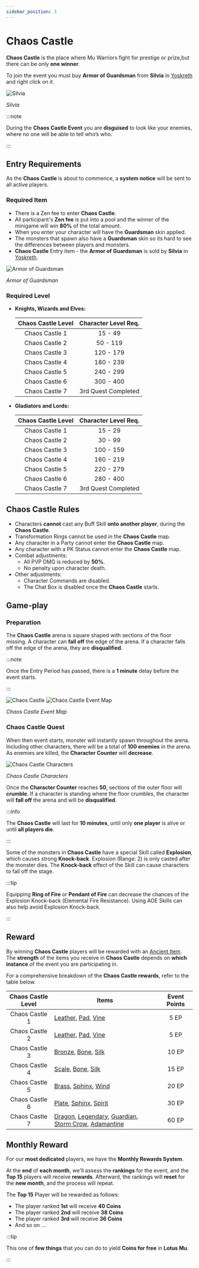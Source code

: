 ```yaml
---
sidebar_position: 3
---
```


# Chaos Castle

**Chaos Castle** is the place where Mu Warriors fight for prestige or prize,but there can be only **one winner**.

To join the event you must buy **Armor of Guardsman** from **Silvia** in [Yoskreth](/maps/yoskreth) and right click on it.

![Silvia](/img/npc/silvia.jpg)

_Silvia_

:::note

During the **Chaos Castle Event** you are **disguised** to look like your enemies, where no one will be able to tell who’s who.

:::

## Entry Requirements

As the **Chaos Castle** is about to commence, a **system notice** will be sent to all active players.

### Required Item

- There is a Zen fee to enter **Chaos Castle**.
- All participant's **Zen fee** is put into a pool and the winner of the minigame will win **80%** of the total amount.
- When you enter your character will have the **Guardsman** skin applied.
- The monsters that spawn also have a **Guardsman** skin so its hard to see the differences between players and monsters.
- **Chaos Castle** Entry item - the **Armor of Guardsman** is sold by **Silvia** in [Yoskreth](/maps/yoskreth).

![Armor of Guardsman](/img/items/invitations/armor-of-guardsman.png)

_Armor of Guardsman_

### Required Level

- **Knights, Wizards and Elves:**

  | Chaos Castle Level | Character Level Req. |
  | :----------------: | :------------------: |
  |   Chaos Castle 1   |       15 - 49        |
  |   Chaos Castle 2   |       50 - 119       |
  |   Chaos Castle 3   |      120 - 179       |
  |   Chaos Castle 4   |      180 - 239       |
  |   Chaos Castle 5   |      240 - 299       |
  |   Chaos Castle 6   |      300 - 400       |
  |   Chaos Castle 7   | 3rd Quest Completed  |

- **Gladiators and Lords:**

  | Chaos Castle Level | Character Level Req. |
  | :----------------: | :------------------: |
  |   Chaos Castle 1   |       15 - 29        |
  |   Chaos Castle 2   |       30 - 99        |
  |   Chaos Castle 3   |      100 - 159       |
  |   Chaos Castle 4   |      160 - 219       |
  |   Chaos Castle 5   |      220 - 279       |
  |   Chaos Castle 6   |      280 - 400       |
  |   Chaos Castle 7   | 3rd Quest Completed  |

## Chaos Castle Rules

- Characters **cannot** cast any Buff Skill **onto another player**, during the **Chaos Castle**.
- Transformation Rings cannot be used in the **Chaos Castle** map.
- Any character in a Party cannot enter the **Chaos Castle** map.
- Any character with a PK Status cannot enter the **Chaos Castle** map.
- Combat adjustments:
  - All PVP DMG is reduced by **50%**.
  - No penalty upon character death.
- Other adjustments:
  - Character Commands are disabled.
  - The Chat Box is disabled once the **Chaos Castle** starts.

## Game-play

### Preparation

The **Chaos Castle** arena is square shaped with sections of the floor missing. A character can **fall off** the edge of the arena. If a character falls off the edge of the arena, they are **disqualified**.

:::note

Once the Entry Period has passed, there is a **1 minute** delay before the event starts.

:::

![Chaos Castle](/img/events/cc/cc.jpg)
![Chaos Castle Event Map](/img/events/cc/cc-map.jpg)

_Chaos Castle Event Map_

### Chaos Castle Quest

When then event starts, monster will instantly spawn throughout the arena. Including other characters, there will be a total of **100 enemies** in the arena. As enemies are killed, the **Character Counter** will **decrease**.

![Chaos Castle Characters](/img/events/cc/cc-monsters.jpg)

_Chaos Castle Characters_

Once the **Character Counter** reaches **50**, sections of the outer floor will **crumble**. If a character is standing where the floor crumbles, the character will **fall off** the arena and will be **disqualified**.

:::info

The **Chaos Castle** will last for **10 minutes**, until only **one player** is alive or until **all players die**.

:::

Some of the monsters in **Chaos Castle** have a special Skill called **Explosion**, which causes strong **Knock-back**. Explosion (Range: 2) is only casted after the monster dies. The **Knock-back** effect of the Skill can cause characters to fall off the stage.

:::tip

Equipping **Ring of Fire** or **Pendant of Fire** can decrease the chances of the Explosion Knock-back (Elemental Fire Resistance). Using AOE Skills can also help avoid Explosion Knock-back.

:::

## Reward

By winning **Chaos Castle** players will be rewarded with an [Ancient Item](/items/ancient-items). The **strength** of the items you receive in **Chaos Castle** depends on **which instance** of the event you are participating in.

For a comprehensive breakdown of the **Chaos Castle rewards**, refer to the table below.

| Chaos Castle Level |                                                                                                                                  Items                                                                                                                                   | Event Points |
| :----------------: | ---------------------------------------------------------------------------------------------------------------------------------------------------------------------------------------------------------------------------------------------------------------------- | :----------: |
|   Chaos Castle 1   |                                                               [Leather](/items/ancient-items#warrior-leather-set), [Pad](/items/ancient-items#apollo-pad-set), [Vine](/items/ancient-items#ceto-vine-set)                                                                |     5 EP     |
|   Chaos Castle 2   |                                                               [Leather](/items/ancient-items#warrior-leather-set), [Pad](/items/ancient-items#apollo-pad-set), [Vine](/items/ancient-items#ceto-vine-set)                                                                |     5 EP     |
|   Chaos Castle 3   |                                                                [Bronze](/items/ancient-items#hyperion-bronze-set), [Bone](/items/ancient-items#evis-bone-set), [Silk](/items/ancient-items#gaia-silk-set)                                                                |    10 EP     |
|   Chaos Castle 4   |                                                                  [Scale](/items/ancient-items#eplate-scale-set), [Bone](/items/ancient-items#evis-bone-set), [Silk](/items/ancient-items#gaia-silk-set)                                                                  |    15 EP     |
|   Chaos Castle 5   |                                                               [Brass](/items/ancient-items#garuda-brass-set), [Sphinx](/items/ancient-items#heras-sphinx-set), [Wind](/items/ancient-items#odin-wind-set)                                                                |    20 EP     |
|   Chaos Castle 6   |                                                             [Plate](/items/ancient-items#kantata-plate-set), [Sphinx](/items/ancient-items#heras-sphinx-set), [Spirit](/items/ancient-items#argo-spirit-set)                                                             |    30 EP     |
|   Chaos Castle 7   | [Dragon](/items/ancient-items#hyon-dragon-set), [Legendary](/items/ancient-items#hyon-dragon-set), [Guardian](/items/ancient-items#gywen-guardian-set), [Storm Crow](/items/ancient-items#gaion-storm-crow-set), [Adamantine](/items/ancient-items#agnis-adamantine-set) |    60 EP     |

## Monthly Reward

For our **most dedicated** players, we have the **Monthly Rewards System**.

At the **end** of **each month**, we'll assess the **rankings** for the event, and the **Top 15** players will receive **rewards**. Afterward, the rankings will **reset** for the **new month**, and the process will repeat.

The **Top 15** Player will be rewarded as follows:

- The player ranked **1st** will receive **40 Coins**
- The player ranked **2nd** will receive **38 Coins**
- The player ranked **3rd** will receive **36 Coins**
- And so on ...

:::tip

This one of **few things** that you can do to yield **Coins for free** in **Lotus Mu**.

:::